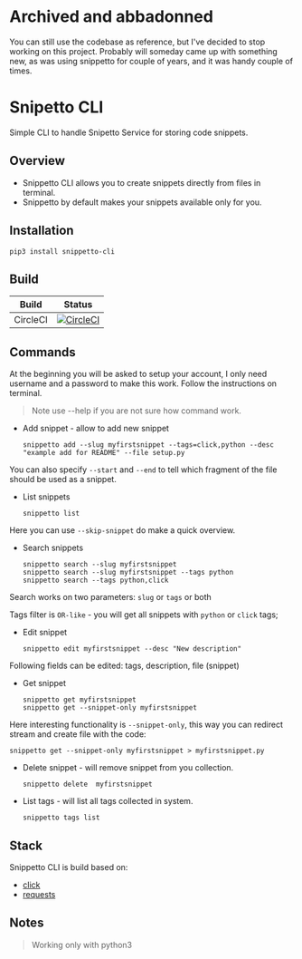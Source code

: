 # Archived and abbadonned

You can still use the codebase as reference, but I've decided to stop working on this project. 
Probably will someday came up with something new, as was using snippetto for couple of years, and 
it was handy couple of times.

# Snipetto CLI 

Simple CLI to handle Snipetto Service for storing code snippets.

## Overview

* Snippetto CLI allows you to create snippets directly from files in terminal.
* Snippetto by default makes your snippets available only for you.

## Installation

    pip3 install snippetto-cli 

## Build

| Build  | Status  | 
|---|---|
| CircleCI  | [![CircleCI](https://circleci.com/gh/opalczynski/snippetto_cli.svg?style=svg)](https://circleci.com/gh/opalczynski/snipetto_cli) |


## Commands

At the beginning you will be asked to setup your account, I only need username
and a password to make this work. Follow the instructions on terminal.

> Note use --help if you are not sure how command work.

* Add snippet - allow to add new snippet

      snippetto add --slug myfirstsnippet --tags=click,python --desc "example add for README" --file setup.py 

You can also specify `--start` and `--end` to tell which fragment of the file
should be used as a snippet.

* List snippets

      snippetto list

Here you can use `--skip-snippet` do make a quick overview.

* Search snippets

      snippetto search --slug myfirstsnippet
      snippetto search --slug myfirstsnippet --tags python
      snippetto search --tags python,click

Search works on two parameters: `slug` or `tags` or both

Tags filter is `OR-like` - you will get all snippets with `python` or `click` 
tags;

* Edit snippet

      snippetto edit myfirstsnippet --desc "New description"

Following fields can be edited: tags, description, file (snippet)

* Get snippet 

      snippetto get myfirstsnippet
      snippetto get --snippet-only myfirstsnippet
      
Here interesting functionality is `--snippet-only`, this way you can redirect
stream and create file with the code:

    snippetto get --snippet-only myfirstsnippet > myfirstsnippet.py

* Delete snippet - will remove snippet from you collection.

      snippetto delete  myfirstsnippet

* List tags - will list all tags collected in system.

      snippetto tags list

## Stack

Snippetto CLI is build based on:

* [click](https://click.palletsprojects.com/en/7.x/) 
* [requests](http://docs.python-requests.org/en/master/)

## Notes

> Working only with python3
